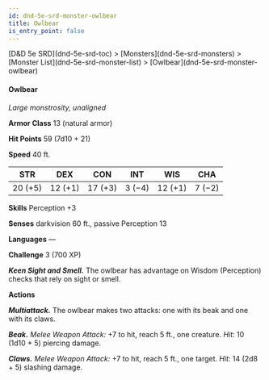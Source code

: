 ```yaml
---
id: dnd-5e-srd-monster-owlbear
title: Owlbear
is_entry_point: false
---
```


<breadcrumb>
[D&D 5e SRD](dnd-5e-srd-toc) >  [Monsters](dnd-5e-srd-monsters) > [Monster List](dnd-5e-srd-monster-list) > [Owlbear](dnd-5e-srd-monster-owlbear)
</breadcrumb>

#### Owlbear

*Large monstrosity, unaligned*

**Armor Class** 13 (natural armor)

**Hit Points** 59 (7d10 + 21)

**Speed** 40 ft.

| STR     | DEX     | CON     | INT    | WIS     | CHA    |
|---------|---------|---------|--------|---------|--------|
| 20 (+5) | 12 (+1) | 17 (+3) | 3 (−4) | 12 (+1) | 7 (−2) |

**Skills** Perception +3

**Senses** darkvision 60 ft., passive Perception 13

**Languages** —

**Challenge** 3 (700 XP)

***Keen Sight and Smell.*** The owlbear has advantage on Wisdom (Perception) checks that rely on sight or smell.

**Actions**

***Multiattack.*** The owlbear makes two attacks: one with its beak and one with its claws.

***Beak.*** *Melee Weapon Attack:* +7 to hit, reach 5 ft., one creature. *Hit:* 10 (1d10 + 5) piercing damage.

***Claws.*** *Melee Weapon Attack:* +7 to hit, reach 5 ft., one target. *Hit:* 14 (2d8 + 5) slashing damage.



